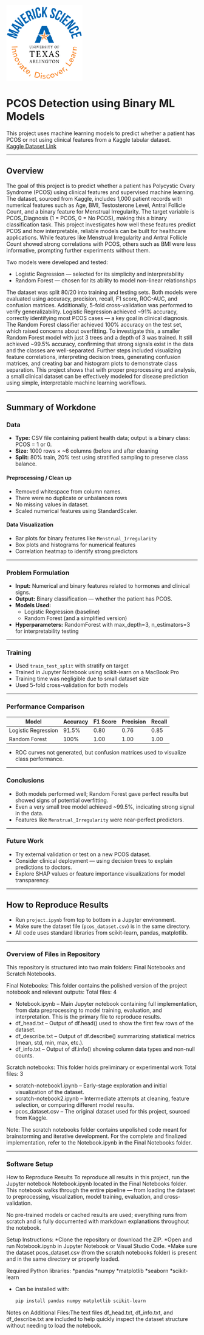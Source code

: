 ![](UTA-DataScience-Logo.png)

# PCOS Detection using Binary ML Models

This project uses machine learning models to predict whether a patient has PCOS or not using clinical features from a Kaggle tabular dataset.  
[Kaggle Dataset Link](https://www.kaggle.com/datasets/samikshadalvi/pcos-diagnosis-dataset)

---

## Overview
The goal of this project is to predict whether a patient has Polycystic Ovary Syndrome (PCOS) using clinical features and supervised machine learning. The dataset, sourced from Kaggle, includes 1,000 patient records with numerical features such as Age, BMI, Testosterone Level, Antral Follicle Count, and a binary feature for Menstrual Irregularity. The target variable is PCOS_Diagnosis (1 = PCOS, 0 = No PCOS), making this a binary classification task. This project investigates how well these features predict PCOS and how interpretable, reliable models can be built for healthcare applications. While features like Menstrual Irregularity and Antral Follicle Count showed strong correlations with PCOS, others such as BMI were less informative, prompting further experiments without them.

Two models were developed and tested:
* Logistic Regression — selected for its simplicity and interpretability
* Random Forest — chosen for its ability to model non-linear relationships
  
The dataset was split 80/20 into training and testing sets. Both models were evaluated using accuracy, precision, recall, F1 score, ROC-AUC, and confusion matrices. Additionally, 5-fold cross-validation was performed to verify generalizability. Logistic Regression achieved ~91% accuracy, correctly identifying most PCOS cases — a key goal in clinical diagnosis. The Random Forest classifier achieved 100% accuracy on the test set, which raised concerns about overfitting. To investigate this, a smaller Random Forest model with just 3 trees and a depth of 3 was trained. It still achieved ~99.5% accuracy, confirming that strong signals exist in the data and the classes are well-separated. Further steps included visualizing feature correlations, interpreting decision trees, generating confusion matrices, and creating bar and histogram plots to demonstrate class separation. This project shows that with proper preprocessing and analysis, a small clinical dataset can be effectively modeled for disease prediction using simple, interpretable machine learning workflows.
    
---

## Summary of Workdone

### Data
* **Type:** CSV file containing patient health data; output is a binary class: PCOS = 1 or 0.
* **Size:** 1000 rows × ~6 columns (before and after cleaning
* **Split:** 80% train, 20% test using stratified sampling to preserve class balance.

#### Preprocessing / Clean up
* Removed whitespace from column names.
* There were no duplicate or unbalances rows 
* No missing values in dataset.
* Scaled numerical features using StandardScaler.

#### Data Visualization
* Bar plots for binary features like `Menstrual_Irregularity`
* Box plots and histograms for numerical features
* Correlation heatmap to identify strong predictors

---

### Problem Formulation

* **Input:** Numerical and binary features related to hormones and clinical signs.
* **Output:** Binary classification — whether the patient has PCOS.
* **Models Used:**
  - Logistic Regression (baseline)
  - Random Forest (and a simplified version)
* **Hyperparameters:** RandomForest with max_depth=3, n_estimators=3 for interpretability testing

---

### Training

* Used `train_test_split` with stratify on target
* Trained in Jupyter Notebook using scikit-learn on a MacBook Pro
* Training time was negligible due to small dataset size
* Used 5-fold cross-validation for both models

---

### Performance Comparison

| Model              | Accuracy | F1 Score | Precision | Recall |
|-------------------|----------|----------|-----------|--------|
| Logistic Regression | 91.5%   | 0.80     | 0.76      | 0.85   |
| Random Forest       | 100%    | 1.00     | 1.00      | 1.00   |

* ROC curves not generated, but confusion matrices used to visualize class performance.

---

### Conclusions

* Both models performed well; Random Forest gave perfect results but showed signs of potential overfitting.
* Even a very small tree model achieved ~99.5%, indicating strong signal in the data.
* Features like `Menstrual_Irregularity` were near-perfect predictors.

---

### Future Work

* Try external validation or test on a new PCOS dataset.
* Consider clinical deployment — using decision trees to explain predictions to doctors.
* Explore SHAP values or feature importance visualizations for model transparency.

---

## How to Reproduce Results

* Run `project.ipynb` from top to bottom in a Jupyter environment.
* Make sure the dataset file (`pcos_dataset.csv`) is in the same directory.
* All code uses standard libraries from scikit-learn, pandas, matplotlib.

---

### Overview of Files in Repository
This repository is structured into two main folders: Final Notebooks and Scratch Notebooks.

Final Notebooks: This folder contains the polished version of the project notebook and relevant outputs:
Total files: 4
* Notebook.ipynb – Main Jupyter notebook containing full implementation, from data preprocessing to model training, evaluation, and interpretation. This is the primary file to reproduce results.
* df_head.txt – Output of df.head() used to show the first few rows of the dataset.
* df_describe.txt – Output of df.describe() summarizing statistical metrics (mean, std, min, max, etc.).
* df_info.txt – Output of df.info() showing column data types and non-null counts.

Scratch notebooks: This folder holds preliminary or experimental work
Total files: 3
* scratch-notebook1.ipynb – Early-stage exploration and initial visualization of the dataset.
* scratch-notebook2.ipynb – Intermediate attempts at cleaning, feature selection, or comparing different model results.
* pcos_dataset.csv – The original dataset used for this project, sourced from Kaggle.

Note: The scratch notebooks folder contains unpolished code meant for brainstorming and iterative development. For the complete and finalized implementation, refer to the Notebook.ipynb in the Final Notebooks folder.

---

### Software Setup

How to Reproduce Results
To reproduce all results in this project, run the Jupyter notebook Notebook.ipynb located in the Final Notebooks folder. This notebook walks through the entire pipeline — from loading the dataset to preprocessing, visualization, model training, evaluation, and cross-validation.

No pre-trained models or cached results are used; everything runs from scratch and is fully documented with markdown explanations throughout the notebook.

Setup Instructions:
*Clone the repository or download the ZIP.
*Open and run Notebook.ipynb in Jupyter Notebook or Visual Studio Code.
*Make sure the dataset pcos_dataset.csv (from the scratch notebooks folder) is present and in the same directory or properly loaded.

Required Python libraries:
*pandas
*numpy
*matplotlib
*seaborn
*scikit-learn

* Can be installed with:
  ```bash
  pip install pandas numpy matplotlib scikit-learn

Notes on Additional Files:The text files df_head.txt, df_info.txt, and df_describe.txt are included to help quickly inspect the dataset structure without needing to load the notebook.
